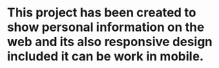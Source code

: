 # This project has been created to show personal information on the web and its also responsive design included it can be work in mobile.
